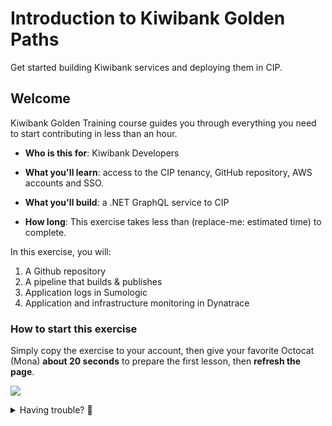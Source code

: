 # Introduction to Kiwibank Golden Paths 

Get started building Kiwibank services and deploying them in CIP.

## Welcome

Kiwibank Golden Training course guides you through everything you need to start contributing in less than an hour.

- **Who is this for**: Kiwibank Developers 
- **What you'll learn**:  access to the CIP tenancy, GitHub repository, AWS accounts and SSO.
- **What you'll build**:  a .NET GraphQL service to CIP


- **How long**: This exercise takes less than (replace-me: estimated time) to complete.

In this exercise, you will:

1. A Github repository
1. A pipeline that builds & publishes
1. Application logs in Sumologic
1. Application and infrastructure monitoring in Dynatrace


### How to start this exercise

Simply copy the exercise to your account, then give your favorite Octocat (Mona) **about 20 seconds** to prepare the first lesson, then **refresh the page**.

[![](https://img.shields.io/badge/Copy%20Exercise-%E2%86%92-1f883d?style=for-the-badge&logo=github&labelColor=197935)](https://github.com/new?template_owner=Kiwibank&template_name=kb-skills-golden-path-tutorial&owner&owner=%40me&name=golden-path&description=Exercise:+Golden+Path&visibility=public)

<details>
<summary>Having trouble? 🤷</summary><br/>

When copying the exercise, we recommend the following settings:

- For owner, choose your personal account or an organization to host the repository.

- We recommend creating a public repository, since private repositories will use Actions minutes.
   
If the exercise isn't ready in 20 seconds, please check the [Actions](../../actions) tab.

- Check to see if a job is running. Sometimes it simply takes a bit longer.

- If the page shows a failed job, please submit an issue. Nice, you found a bug! 🐛

</details>


